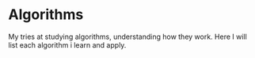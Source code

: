 # Algorithms
My tries at studying algorithms, understanding how they work.
Here I will list each algorithm i learn and apply.

